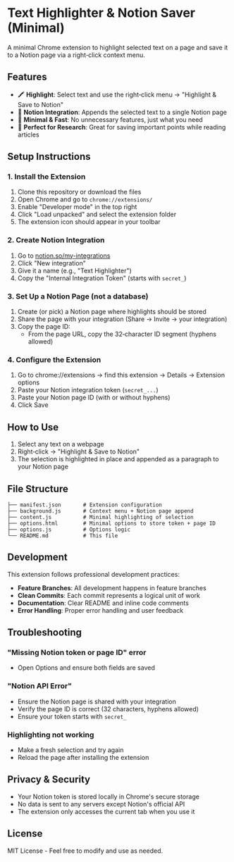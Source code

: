 # Text Highlighter & Notion Saver (Minimal)

A minimal Chrome extension to highlight selected text on a page and save it to a Notion page via a right‑click context menu.

## Features

- 🖍️ **Highlight**: Select text and use the right‑click menu → "Highlight & Save to Notion"
- 📝 **Notion Integration**: Appends the selected text to a single Notion page
- 🚀 **Minimal & Fast**: No unnecessary features, just what you need
- 📖 **Perfect for Research**: Great for saving important points while reading articles

## Setup Instructions

### 1. Install the Extension

1. Clone this repository or download the files
2. Open Chrome and go to `chrome://extensions/`
3. Enable "Developer mode" in the top right
4. Click "Load unpacked" and select the extension folder
5. The extension icon should appear in your toolbar

### 2. Create Notion Integration

1. Go to [notion.so/my-integrations](https://www.notion.so/my-integrations)
2. Click "New integration"
3. Give it a name (e.g., "Text Highlighter")
4. Copy the "Internal Integration Token" (starts with `secret_`)

### 3. Set Up a Notion Page (not a database)

1. Create (or pick) a Notion page where highlights should be stored
2. Share the page with your integration (Share → Invite → your integration)
3. Copy the page ID:
   - From the page URL, copy the 32‑character ID segment (hyphens allowed)

### 4. Configure the Extension

1. Go to chrome://extensions → find this extension → Details → Extension options
2. Paste your Notion integration token (`secret_...`)
3. Paste your Notion page ID (with or without hyphens)
4. Click Save

## How to Use

1. Select any text on a webpage
2. Right‑click → "Highlight & Save to Notion"
3. The selection is highlighted in place and appended as a paragraph to your Notion page

## File Structure

```
├── manifest.json       # Extension configuration
├── background.js       # Context menu + Notion page append
├── content.js          # Minimal highlighting of selection
├── options.html        # Minimal options to store token + page ID
├── options.js          # Options logic
└── README.md           # This file
```

## Development

This extension follows professional development practices:

- **Feature Branches**: All development happens in feature branches
- **Clean Commits**: Each commit represents a logical unit of work
- **Documentation**: Clear README and inline code comments
- **Error Handling**: Proper error handling and user feedback

## Troubleshooting

### "Missing Notion token or page ID" error
- Open Options and ensure both fields are saved

### "Notion API Error"
- Ensure the Notion page is shared with your integration
- Verify the page ID is correct (32 characters, hyphens allowed)
- Ensure your token starts with `secret_`

### Highlighting not working
- Make a fresh selection and try again
- Reload the page after installing the extension

## Privacy & Security

- Your Notion token is stored locally in Chrome's secure storage
- No data is sent to any servers except Notion's official API
- The extension only accesses the current tab when you use it

## License

MIT License - Feel free to modify and use as needed.

